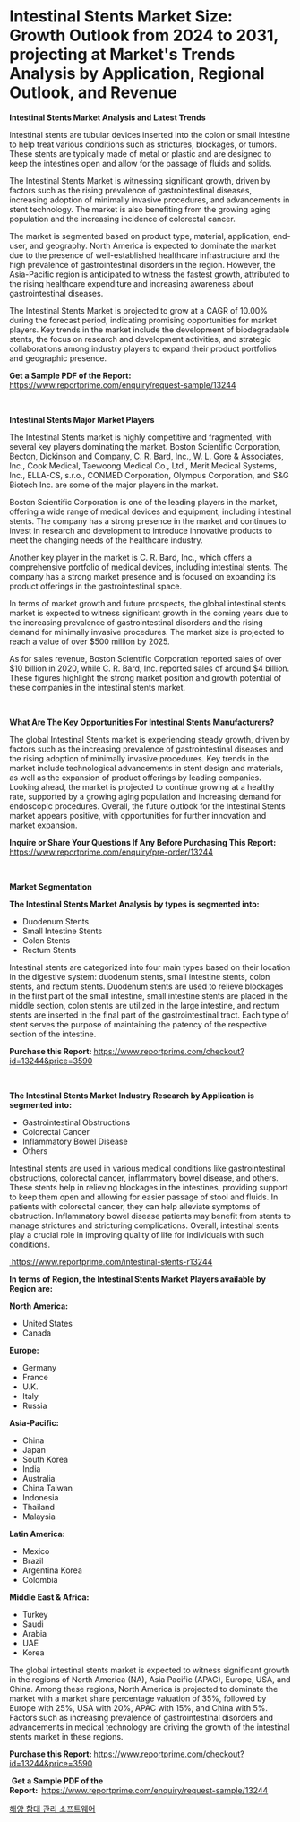 <p><h1>Intestinal Stents Market Size: Growth Outlook from 2024 to 2031, projecting at Market's Trends Analysis by Application, Regional Outlook, and Revenue</h1></p><p><strong>Intestinal Stents Market Analysis and Latest Trends</strong></p>
<p><p>Intestinal stents are tubular devices inserted into the colon or small intestine to help treat various conditions such as strictures, blockages, or tumors. These stents are typically made of metal or plastic and are designed to keep the intestines open and allow for the passage of fluids and solids.</p><p>The Intestinal Stents Market is witnessing significant growth, driven by factors such as the rising prevalence of gastrointestinal diseases, increasing adoption of minimally invasive procedures, and advancements in stent technology. The market is also benefiting from the growing aging population and the increasing incidence of colorectal cancer.</p><p>The market is segmented based on product type, material, application, end-user, and geography. North America is expected to dominate the market due to the presence of well-established healthcare infrastructure and the high prevalence of gastrointestinal disorders in the region. However, the Asia-Pacific region is anticipated to witness the fastest growth, attributed to the rising healthcare expenditure and increasing awareness about gastrointestinal diseases.</p><p>The Intestinal Stents Market is projected to grow at a CAGR of 10.00% during the forecast period, indicating promising opportunities for market players. Key trends in the market include the development of biodegradable stents, the focus on research and development activities, and strategic collaborations among industry players to expand their product portfolios and geographic presence.</p></p>
<p><strong>Get a Sample PDF of the Report:&nbsp;</strong> <a href="https://www.reportprime.com/enquiry/request-sample/13244">https://www.reportprime.com/enquiry/request-sample/13244</a></p>
<p>&nbsp;</p>
<p><strong>Intestinal Stents Major Market Players</strong></p>
<p><p>The Intestinal Stents market is highly competitive and fragmented, with several key players dominating the market. Boston Scientific Corporation, Becton, Dickinson and Company, C. R. Bard, Inc., W. L. Gore & Associates, Inc., Cook Medical, Taewoong Medical Co., Ltd., Merit Medical Systems, Inc., ELLA-CS, s.r.o., CONMED Corporation, Olympus Corporation, and S&G Biotech Inc. are some of the major players in the market.</p><p>Boston Scientific Corporation is one of the leading players in the market, offering a wide range of medical devices and equipment, including intestinal stents. The company has a strong presence in the market and continues to invest in research and development to introduce innovative products to meet the changing needs of the healthcare industry.</p><p>Another key player in the market is C. R. Bard, Inc., which offers a comprehensive portfolio of medical devices, including intestinal stents. The company has a strong market presence and is focused on expanding its product offerings in the gastrointestinal space.</p><p>In terms of market growth and future prospects, the global intestinal stents market is expected to witness significant growth in the coming years due to the increasing prevalence of gastrointestinal disorders and the rising demand for minimally invasive procedures. The market size is projected to reach a value of over $500 million by 2025.</p><p>As for sales revenue, Boston Scientific Corporation reported sales of over $10 billion in 2020, while C. R. Bard, Inc. reported sales of around $4 billion. These figures highlight the strong market position and growth potential of these companies in the intestinal stents market.</p></p>
<p>&nbsp;</p>
<p><strong>What Are The Key Opportunities For Intestinal Stents Manufacturers?</strong></p>
<p><p>The global Intestinal Stents market is experiencing steady growth, driven by factors such as the increasing prevalence of gastrointestinal diseases and the rising adoption of minimally invasive procedures. Key trends in the market include technological advancements in stent design and materials, as well as the expansion of product offerings by leading companies. Looking ahead, the market is projected to continue growing at a healthy rate, supported by a growing aging population and increasing demand for endoscopic procedures. Overall, the future outlook for the Intestinal Stents market appears positive, with opportunities for further innovation and market expansion.</p></p>
<p><strong>Inquire or Share Your Questions If Any Before Purchasing This Report:</strong> <a href="https://www.reportprime.com/enquiry/pre-order/13244">https://www.reportprime.com/enquiry/pre-order/13244</a></p>
<p>&nbsp;</p>
<p><strong>Market Segmentation</strong></p>
<p><strong>The Intestinal Stents Market Analysis by types is segmented into:</strong></p>
<p><ul><li>Duodenum Stents</li><li>Small Intestine Stents</li><li>Colon Stents</li><li>Rectum Stents</li></ul></p>
<p><p>Intestinal stents are categorized into four main types based on their location in the digestive system: duodenum stents, small intestine stents, colon stents, and rectum stents. Duodenum stents are used to relieve blockages in the first part of the small intestine, small intestine stents are placed in the middle section, colon stents are utilized in the large intestine, and rectum stents are inserted in the final part of the gastrointestinal tract. Each type of stent serves the purpose of maintaining the patency of the respective section of the intestine.</p></p>
<p><strong>Purchase this Report:&nbsp;</strong><a href="https://www.reportprime.com/checkout?id=13244&price=3590">https://www.reportprime.com/checkout?id=13244&price=3590</a></p>
<p>&nbsp;</p>
<p><strong>The Intestinal Stents Market Industry Research by Application is segmented into:</strong></p>
<p><ul><li>Gastrointestinal Obstructions</li><li>Colorectal Cancer</li><li>Inflammatory Bowel Disease</li><li>Others</li></ul></p>
<p><p>Intestinal stents are used in various medical conditions like gastrointestinal obstructions, colorectal cancer, inflammatory bowel disease, and others. These stents help in relieving blockages in the intestines, providing support to keep them open and allowing for easier passage of stool and fluids. In patients with colorectal cancer, they can help alleviate symptoms of obstruction. Inflammatory bowel disease patients may benefit from stents to manage strictures and stricturing complications. Overall, intestinal stents play a crucial role in improving quality of life for individuals with such conditions.</p></p>
<p><a href="https://www.reportprime.com/intestinal-stents-r13244">&nbsp;https://www.reportprime.com/intestinal-stents-r13244</a></p>
<p><strong>In terms of Region, the Intestinal Stents Market Players available by Region are:</strong></p>
<p>
    <p> <strong> North America: </strong>
        <ul>
            <li>United States</li>
            <li>Canada</li>
        </ul>
        </p> 
    <p> <strong> Europe: </strong>
        <ul>
            <li>Germany</li>
            <li>France</li>
            <li>U.K.</li>
            <li>Italy</li>
            <li>Russia</li>
        </ul>
        </p> 
    <p> <strong> Asia-Pacific: </strong>
        <ul>
            <li>China</li>
            <li>Japan</li>
            <li>South Korea</li>
            <li>India</li>
            <li>Australia</li>
            <li>China Taiwan</li>
            <li>Indonesia</li>
            <li>Thailand</li>
            <li>Malaysia</li>
        </ul>
        </p> 
    <p> <strong> Latin America: </strong>
        <ul>
            <li>Mexico</li>
            <li>Brazil</li>
            <li>Argentina Korea</li>
            <li>Colombia</li>
        </ul>
        </p> 
    <p> <strong> Middle East & Africa: </strong>
        <ul>
            <li>Turkey</li>
            <li>Saudi</li>
            <li>Arabia</li>
            <li>UAE</li>
            <li>Korea</li>
        </ul>
    </p>
    </p>
<p><p>The global intestinal stents market is expected to witness significant growth in the regions of North America (NA), Asia Pacific (APAC), Europe, USA, and China. Among these regions, North America is projected to dominate the market with a market share percentage valuation of 35%, followed by Europe with 25%, USA with 20%, APAC with 15%, and China with 5%. Factors such as increasing prevalence of gastrointestinal disorders and advancements in medical technology are driving the growth of the intestinal stents market in these regions.</p></p>
<p><strong>Purchase this Report: </strong><a href="https://www.reportprime.com/checkout?id=13244&price=3590">https://www.reportprime.com/checkout?id=13244&price=3590</a></p>
<p>&nbsp;<strong>Get a Sample PDF of the Report:&nbsp;&nbsp;</strong><a href="https://www.reportprime.com/enquiry/request-sample/13244">https://www.reportprime.com/enquiry/request-sample/13244</a></p>
<p><strong></strong></p>
<p><p><a href="https://medium.com/@kirby6567566/%ED%95%B4%EC%96%91-%ED%95%A8%EB%8C%80-%EA%B4%80%EB%A6%AC-%EC%86%8C%ED%94%84%ED%8A%B8%EC%9B%A8%EC%96%B4-%EC%8B%9C%EC%9E%A5-%EC%84%B1%EA%B3%B5%EC%A0%81%EC%9D%B8-%EB%B9%84%EC%A6%88%EB%8B%88%EC%8A%A4-%EC%A0%84%EB%9E%B5%EC%9D%98-%ED%95%B5%EC%8B%AC-2031%EB%85%84%EA%B9%8C%EC%A7%80%EC%9D%98-%EC%98%88%EC%B8%A1-03d44aeca9cd">해양 함대 관리 소프트웨어</a></p></p>